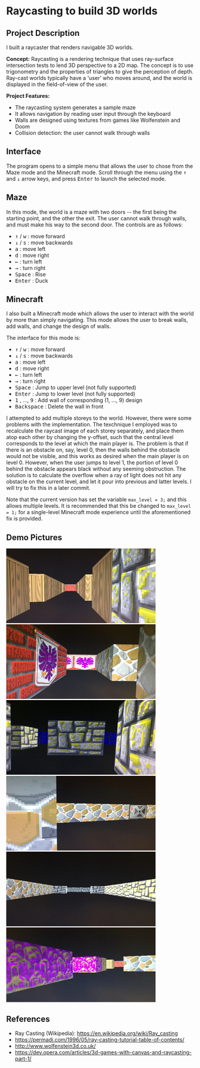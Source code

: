 # Raycasting to build 3D worlds

## Project Description
I built a raycaster that renders navigable 3D worlds.

__Concept:__
Raycasting is a rendering technique that uses ray-surface intersection tests to lend 3D perspective to a 2D map. The concept is to use trigonometry and the properties of triangles to give the perception of depth. Ray-cast worlds typically have a 'user' who moves around, and the world is displayed in the field-of-view of the user.

__Project Features:__
* The raycasting system generates a sample maze
* It allows navigation by reading user input through the keyboard
* Walls are designed using textures from games like Wolfenstein and Doom
* Collision detection: the user cannot walk through walls

## Interface

The program opens to a simple menu that allows the user to chose from the Maze mode and the Minecraft mode. Scroll through the menu using the <kbd>&uparrow;</kbd> and <kbd>&downarrow;</kbd> arrow keys, and press <kbd>Enter</kbd> to launch the selected mode.

## Maze

In this mode, the world is a maze with two doors -- the first being the starting point, and the other the exit. The user cannot walk through walls, and must make his way to the second door. The controls are as follows:
* <kbd>&uparrow;</kbd> / <kbd>w</kbd> : move forward
* <kbd>&downarrow;</kbd> / <kbd>s</kbd> : move backwards
* <kbd>a</kbd> : move left
* <kbd>d</kbd> : move right
* <kbd>&leftarrow;</kbd> : turn left
* <kbd>&rightarrow;</kbd> : turn right
* <kbd>Space</kbd> : Rise
* <kbd>Enter</kbd> : Duck

## Minecraft

I also built a Minecraft mode which allows the user to interact with the world by more than simply navigating. This mode allows the user to break walls, add walls, and change the design of walls.

The interface for this mode is:
* <kbd>&uparrow;</kbd> / <kbd>w</kbd> : move forward
* <kbd>&downarrow;</kbd> / <kbd>s</kbd> : move backwards
* <kbd>a</kbd> : move left
* <kbd>d</kbd> : move right
* <kbd>&leftarrow;</kbd> : turn left
* <kbd>&rightarrow;</kbd> : turn right
* <kbd>Space</kbd> : Jump to upper level (not fully supported)
* <kbd>Enter</kbd> : Jump to lower level (not fully supported)
* <kbd>1</kbd> , ..., <kbd>9</kbd> : Add wall of corresponding (1, ..., 9) design
* <kbd>Backspace</kbd> : Delete the wall in front

I attempted to add multiple storeys to the world. However, there were some problems with the implementation. The texchnique I employed was to recalculate the raycast image of each storey separately, and place them atop each other by changing the y-offset, such that the central level corresponds to the level at which the main player is. The problem is that if there is an obstacle on, say, level 0, then the walls behind the obstacle would not be visible, and this works as desired when the main player is on level 0. However, when the user jumps to level 1, the portion of level 0 behind the obstacle appears black without any seeming obstruction. The solution is to calculate the overflow when a ray of light does not hit any obstacle on the current level, and let it pour into previous and latter levels. I will try to fix this in a later commit.

Note that the current version has set the variable ```max_level = 3;``` and this allows multiple levels. It is recommended that this be changed to ```max_level = 1;``` for a single-level Minecraft mode experience until the aforementioned fix is provided.

## Demo Pictures

<img src="res/demo1.jpg" width="400" height="200"> <img src="res/demo6.jpg" width="400" height="200">
<img src="res/demo3.jpg" width="400" height="200"> <img src="res/demo4.jpg" width="400" height="200">
<img src="res/demo2.jpg" width="400" height="200"> <img src="res/demo5.jpg" width="400" height="200">

## References
* Ray Casting (Wikipedia): https://en.wikipedia.org/wiki/Ray_casting
* https://permadi.com/1996/05/ray-casting-tutorial-table-of-contents/
* http://www.wolfenstein3d.co.uk/
* https://dev.opera.com/articles/3d-games-with-canvas-and-raycasting-part-1/
